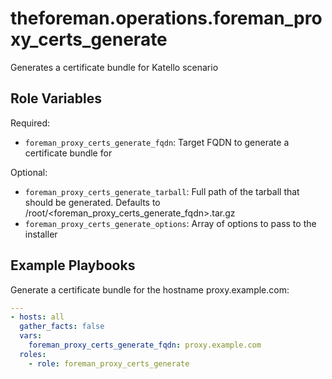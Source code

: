 theforeman.operations.foreman_proxy_certs_generate
==================================================

Generates a certificate bundle for Katello scenario

Role Variables
--------------

Required:

- `foreman_proxy_certs_generate_fqdn`: Target FQDN to generate a certificate bundle for

Optional:

- `foreman_proxy_certs_generate_tarball`: Full path of the tarball that should be generated. Defaults to /root/<foreman_proxy_certs_generate_fqdn>.tar.gz
- `foreman_proxy_certs_generate_options`: Array of options to pass to the installer

Example Playbooks
-----------------

Generate a certificate bundle for the hostname proxy.example.com:

```yaml
---
- hosts: all
  gather_facts: false
  vars:
    foreman_proxy_certs_generate_fqdn: proxy.example.com
  roles:
    - role: foreman_proxy_certs_generate
```
